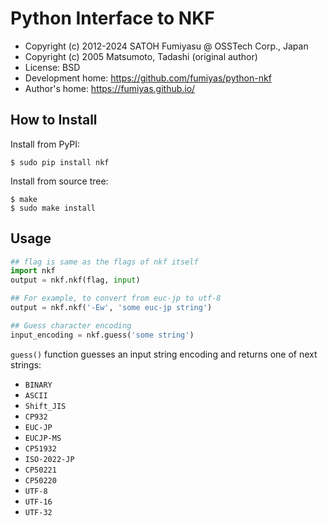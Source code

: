Python Interface to NKF
======================================================================

* Copyright (c) 2012-2024 SATOH Fumiyasu @ OSSTech Corp., Japan
* Copyright (c) 2005 Matsumoto, Tadashi (original author)
* License: BSD
* Development home: <https://github.com/fumiyas/python-nkf>
* Author's home: <https://fumiyas.github.io/>

How to Install
----------------------------------------------------------------------

Install from PyPI:

```console
$ sudo pip install nkf
```

Install from source tree:

```console
$ make
$ sudo make install
```

Usage
----------------------------------------------------------------------

```python
## flag is same as the flags of nkf itself
import nkf
output = nkf.nkf(flag, input)

## For example, to convert from euc-jp to utf-8
output = nkf.nkf('-Ew', 'some euc-jp string')

## Guess character encoding
input_encoding = nkf.guess('some string')
```

`guess()` function guesses an input string encoding and returns
one of next strings:

* `BINARY`
* `ASCII`
* `Shift_JIS`
* `CP932`
* `EUC-JP`
* `EUCJP-MS`
* `CP51932`
* `ISO-2022-JP`
* `CP50221`
* `CP50220`
* `UTF-8`
* `UTF-16`
* `UTF-32`
